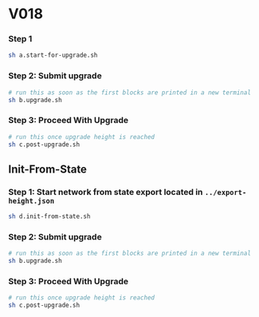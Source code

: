 # V018

### Step 1
```sh
sh a.start-for-upgrade.sh
```
### Step 2: Submit upgrade
```sh
# run this as soon as the first blocks are printed in a new terminal
sh b.upgrade.sh
```
### Step 3: Proceed With Upgrade
```sh
# run this once upgrade height is reached
sh c.post-upgrade.sh
```

## Init-From-State 

### Step 1: Start network from state export located in `../export-height.json`
```sh
sh d.init-from-state.sh
```

### Step 2: Submit upgrade
```sh
# run this as soon as the first blocks are printed in a new terminal
sh b.upgrade.sh
```

### Step 3: Proceed With Upgrade
```sh
# run this once upgrade height is reached
sh c.post-upgrade.sh
```